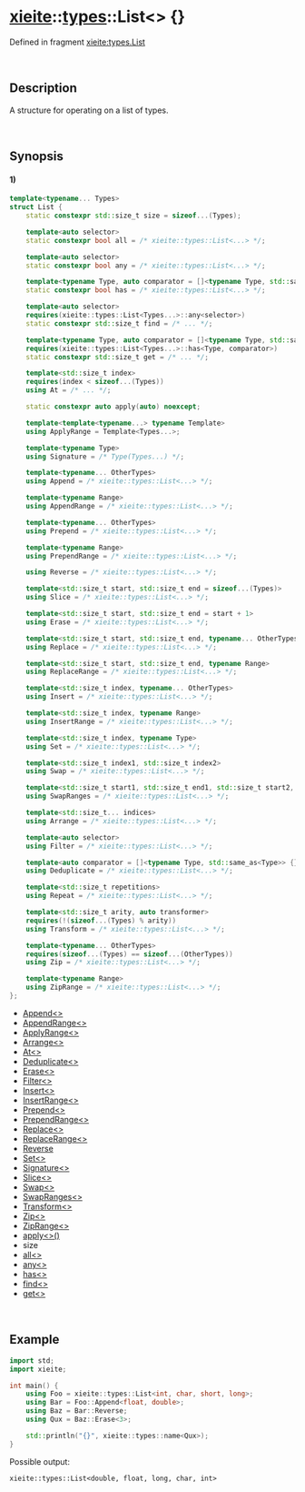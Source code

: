 # [xieite](../../xieite.md)\:\:[types](../../types.md)\:\:List\<\> \{\}
Defined in fragment [xieite:types.List](../../../src/types/list.cpp)

&nbsp;

## Description
A structure for operating on a list of types.

&nbsp;

## Synopsis
#### 1)
```cpp
template<typename... Types>
struct List {
    static constexpr std::size_t size = sizeof...(Types);

    template<auto selector>
    static constexpr bool all = /* xieite::types::List<...> */;

    template<auto selector>
    static constexpr bool any = /* xieite::types::List<...> */;

    template<typename Type, auto comparator = []<typename Type, std::same_as<Type>> {}>
    static constexpr bool has = /* xieite::types::List<...> */;

    template<auto selector>
    requires(xieite::types::List<Types...>::any<selector>)
    static constexpr std::size_t find = /* ... */;

    template<typename Type, auto comparator = []<typename Type, std::same_as<Type>> {}>
    requires(xieite::types::List<Types...>::has<Type, comparator>)
    static constexpr std::size_t get = /* ... */;

    template<std::size_t index>
    requires(index < sizeof...(Types))
    using At = /* ... */;

    static constexpr auto apply(auto) noexcept;

    template<template<typename...> typename Template>
    using ApplyRange = Template<Types...>;

    template<typename Type>
    using Signature = /* Type(Types...) */;

    template<typename... OtherTypes>
    using Append = /* xieite::types::List<...> */;

    template<typename Range>
    using AppendRange = /* xieite::types::List<...> */;

    template<typename... OtherTypes>
    using Prepend = /* xieite::types::List<...> */;

    template<typename Range>
    using PrependRange = /* xieite::types::List<...> */;

    using Reverse = /* xieite::types::List<...> */;

    template<std::size_t start, std::size_t end = sizeof...(Types)>
    using Slice = /* xieite::types::List<...> */;

    template<std::size_t start, std::size_t end = start + 1>
    using Erase = /* xieite::types::List<...> */;

    template<std::size_t start, std::size_t end, typename... OtherTypes>
    using Replace = /* xieite::types::List<...> */;

    template<std::size_t start, std::size_t end, typename Range>
    using ReplaceRange = /* xieite::types::List<...> */;

    template<std::size_t index, typename... OtherTypes>
    using Insert = /* xieite::types::List<...> */;

    template<std::size_t index, typename Range>
    using InsertRange = /* xieite::types::List<...> */;

    template<std::size_t index, typename Type>
    using Set = /* xieite::types::List<...> */;

    template<std::size_t index1, std::size_t index2>
    using Swap = /* xieite::types::List<...> */;

    template<std::size_t start1, std::size_t end1, std::size_t start2, std::size_t end2>
    using SwapRanges = /* xieite::types::List<...> */;

    template<std::size_t... indices>
    using Arrange = /* xieite::types::List<...> */;

    template<auto selector>
    using Filter = /* xieite::types::List<...> */;

    template<auto comparator = []<typename Type, std::same_as<Type>> {}>
    using Deduplicate = /* xieite::types::List<...> */;

    template<std::size_t repetitions>
    using Repeat = /* xieite::types::List<...> */;

    template<std::size_t arity, auto transformer>
    requires(!(sizeof...(Types) % arity))
    using Transform = /* xieite::types::List<...> */;

    template<typename... OtherTypes>
    requires(sizeof...(Types) == sizeof...(OtherTypes))
    using Zip = /* xieite::types::List<...> */;

    template<typename Range>
    using ZipRange = /* xieite::types::List<...> */;
};
```
- [Append\<\>](./structures/list/1/append.md)
- [AppendRange\<\>](./structures/list/1/append_range_of.md)
- [ApplyRange\<\>](./structures/list/1/apply_range.md)
- [Arrange\<\>](./structures/list/1/arrange.md)
- [At\<\>](./structures/list/1/at.md)
- [Deduplicate\<\>](./structures/list/1/deduplicate.md)
- [Erase\<\>](./structures/list/1/erase.md)
- [Filter\<\>](./structures/list/1/filter.md)
- [Insert\<\>](./structures/list/1/Insert.md)
- [InsertRange\<\>](./structures/list/1/insert_range_of.md)
- [Prepend\<\>](./structures/list/1/prepend.md)
- [PrependRange\<\>](./structures/list/1/prepend_range_of.md)
- [Replace\<\>](./structures/list/1/replace.md)
- [ReplaceRange\<\>](./structures/list/1/replace_range.md)
- [Reverse](./structures/list/1/reverse.md)
- [Set\<\>](./structures/list/1/set.md)
- [Signature\<\>](./structures/list/1/signature.md)
- [Slice\<\>](./structures/list/1/slice.md)
- [Swap\<\>](./structures/list/1/swap.md)
- [SwapRanges\<\>](./structures/list/1/swap_ranges.md)
- [Transform\<\>](./structures/list/1/transform.md)
- [Zip\<\>](./structures/list/1/zip.md)
- [ZipRange\<\>](./structures/list/1/zip_range.md)
- [apply\<\>\(\)](./structures/list/1/apply.md)
- size
- [all\<\>](./structures/list/1/all.md)
- [any\<\>](./structures/list/1/any.md)
- [has\<\>](./structures/list/1/has.md)
- [find\<\>](./structures/list/1/find.md)
- [get\<\>](./structures/list/1/get.md)

&nbsp;

## Example
```cpp
import std;
import xieite;

int main() {
    using Foo = xieite::types::List<int, char, short, long>;
    using Bar = Foo::Append<float, double>;
    using Baz = Bar::Reverse;
    using Qux = Baz::Erase<3>;

    std::println("{}", xieite::types::name<Qux>);
}
```
Possible output:
```
xieite::types::List<double, float, long, char, int>
```
